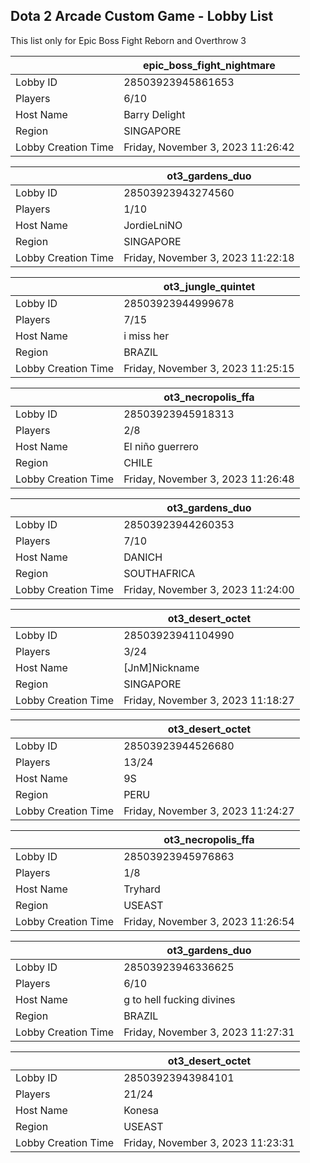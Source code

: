 ## Dota 2 Arcade Custom Game - Lobby List

This list only for Epic Boss Fight Reborn and Overthrow 3

|  | epic_boss_fight_nightmare |
| ------ | ------ |
| Lobby ID | 28503923945861653 |
| Players | 6/10 |
| Host Name | Barry Delight |
| Region | SINGAPORE |
| Lobby Creation Time | Friday, November 3, 2023 11:26:42 |


|  | ot3_gardens_duo |
| ------ | ------ |
| Lobby ID | 28503923943274560 |
| Players | 1/10 |
| Host Name | JordieLniNO |
| Region | SINGAPORE |
| Lobby Creation Time | Friday, November 3, 2023 11:22:18 |


|  | ot3_jungle_quintet |
| ------ | ------ |
| Lobby ID | 28503923944999678 |
| Players | 7/15 |
| Host Name | i miss her |
| Region | BRAZIL |
| Lobby Creation Time | Friday, November 3, 2023 11:25:15 |


|  | ot3_necropolis_ffa |
| ------ | ------ |
| Lobby ID | 28503923945918313 |
| Players | 2/8 |
| Host Name | El niño guerrero |
| Region | CHILE |
| Lobby Creation Time | Friday, November 3, 2023 11:26:48 |


|  | ot3_gardens_duo |
| ------ | ------ |
| Lobby ID | 28503923944260353 |
| Players | 7/10 |
| Host Name | DANICH |
| Region | SOUTHAFRICA |
| Lobby Creation Time | Friday, November 3, 2023 11:24:00 |


|  | ot3_desert_octet |
| ------ | ------ |
| Lobby ID | 28503923941104990 |
| Players | 3/24 |
| Host Name | [JnM]Nickname |
| Region | SINGAPORE |
| Lobby Creation Time | Friday, November 3, 2023 11:18:27 |


|  | ot3_desert_octet |
| ------ | ------ |
| Lobby ID | 28503923944526680 |
| Players | 13/24 |
| Host Name | 9S |
| Region | PERU |
| Lobby Creation Time | Friday, November 3, 2023 11:24:27 |


|  | ot3_necropolis_ffa |
| ------ | ------ |
| Lobby ID | 28503923945976863 |
| Players | 1/8 |
| Host Name | Tryhard |
| Region | USEAST |
| Lobby Creation Time | Friday, November 3, 2023 11:26:54 |


|  | ot3_gardens_duo |
| ------ | ------ |
| Lobby ID | 28503923946336625 |
| Players | 6/10 |
| Host Name | g to hell fucking divines |
| Region | BRAZIL |
| Lobby Creation Time | Friday, November 3, 2023 11:27:31 |


|  | ot3_desert_octet |
| ------ | ------ |
| Lobby ID | 28503923943984101 |
| Players | 21/24 |
| Host Name | Konesa |
| Region | USEAST |
| Lobby Creation Time | Friday, November 3, 2023 11:23:31 |


